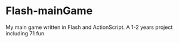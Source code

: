 # Flash-mainGame
My main game written in Flash and ActionScript. A 1-2 years project including 71 fun
